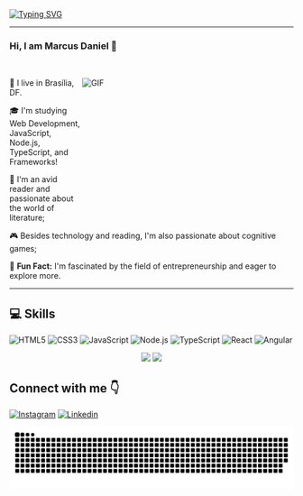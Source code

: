 <div>
    <a href="https://git.io/typing-svg"><img src="https://readme-typing-svg.demolab.com?font=Fira+Code&size=30&pause=1000&vCenter=true&width=425&height=35&lines=%3C+Hello%2C+World!+%2F%3E" alt="Typing SVG" /></a>
    <hr>
    <h3>Hi, I am Marcus Daniel 👋</h3>
  </div>
</div>

<br>

<div> 
  <picture>
    <source media="(prefers-color-scheme: dark)" srcset="https://media2.giphy.com/media/juua9i2c2fA0AIp2iq/giphy.gif?cid=ecf05e47sh4porccu4yu85z6m9ue7pb9be0iqtddrm6qudwt&ep=v1_gifs_related&rid=giphy.gif&ct=s">
    <source media="(prefers-color-scheme: light)" srcset="https://media2.giphy.com/media/juua9i2c2fA0AIp2iq/giphy.gif?cid=ecf05e47sh4porccu4yu85z6m9ue7pb9be0iqtddrm6qudwt&ep=v1_gifs_related&rid=giphy.gif&ct=s">
    <img align="right" alt="GIF" src=""  width="375px" height="230"/>
  </picture> 
  
  <div>
 
🌆 I live in Brasília, DF.
  
🎓 I'm studying Web Development, JavaScript, Node.js, TypeScript, and Frameworks!
  
📖 I'm an avid reader and passionate about the world of literature;
  
🎮 Besides technology and reading, I'm also passionate about cognitive games;
  
💜 <b>Fun Fact:</b> I'm fascinated by the field of entrepreneurship and eager to explore more.


</div>
</div>

<hr>

## 💻 Skills
![HTML5](https://img.shields.io/badge/HTML5-E34F26?style=for-the-badge&logo=html5&logoColor=white)
![CSS3](https://img.shields.io/badge/CSS3-1572B6?style=for-the-badge&logo=css3&logoColor=white)
![JavaScript](https://img.shields.io/badge/JavaScript-323330?style=for-the-badge&logo=javascript&logoColor=F7DF1E)
![Node.js](https://img.shields.io/badge/Node.js-43853D?style=for-the-badge&logo=node.js&logoColor=white)
![TypeScript](https://img.shields.io/badge/TypeScript-007ACC?style=for-the-badge&logo=typescript&logoColor=white)
![React](https://img.shields.io/badge/React-20232A?style=for-the-badge&logo=react&logoColor=61DAFB)
![Angular](https://img.shields.io/badge/Angular-DD0031?style=for-the-badge&logo=angular&logoColor=white)

<div align="center">
    <img height="150em" src=https://github-readme-stats-git-masterrstaa-rickstaa.vercel.app/api?username=daniel777-hub&hide=contribs,issues&rank_icon=github&hide_border=true&show_icons=true&icon_color=ffc222&bg_color=72090A&title_color=ffc222&text_color=fff&include_all_commits=true&count_private=true"/>
    <img height="150em" src="https://github-readme-stats-git-masterrstaa-rickstaa.vercel.app/api/top-langs/?username=daniel777-hub&hide=jinja,css,html&hide_border=true&show_icons=true&bg_color=72090A&title_color=ffc222&text_color=fff&layout=compact&langs_count=7"/>
  </div>
    
   ## **Connect with me 👇**

[![Instagram](https://img.shields.io/badge/Instagram-E4405F?style=for-the-badge&logo=instagram&logoColor=white)](https://www.instagram.com/iamdaniel061/)
[![Linkedin](https://img.shields.io/badge/LinkedIn-0077B5?style=for-the-badge&logo=linkedin&logoColor=white)](https://www.linkedin.com/in/marcus-daniel-b8a3b6237/)

![snake gif](https://github.com/daniel777-hub/daniel777-hub/blob/output/github-contribution-grid-snake-dark.svg)
